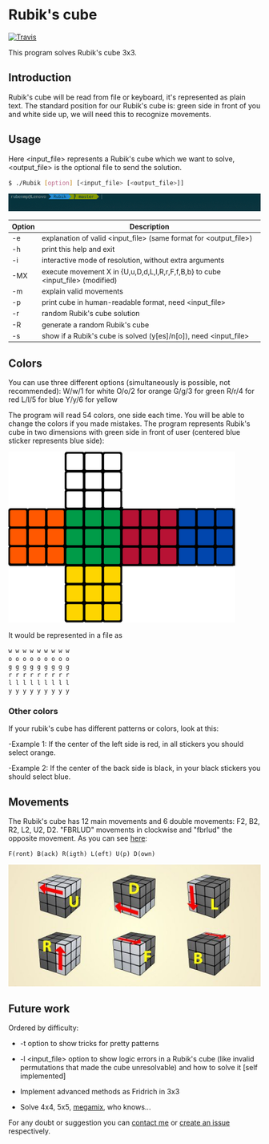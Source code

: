 # Rubik's cube

[![Travis](https://travis-ci.org/Rubenmp/Rubik.svg?branch=master)](https://travis-ci.org/Rubenmp/Rubik)

This program solves Rubik's cube 3x3.


## Introduction
Rubik's cube will be read from file or keyboard, it's represented as plain text.
The standard position for our Rubik's cube is: green side in front of you and white side up, we will need this to recognize movements.


## Usage
Here <input_file> represents a Rubik's cube which we want to solve, <output_file> is the optional file to send the solution.

``` bash
$ ./Rubik [option] [<input_file> [<output_file>]]
```

![Demo Gurú](./img/rubik.gif)

| Option | Description |
|----|--
| -e | explanation of valid <input_file> (same format for <output_file>) |
| -h | print this help and exit |
| -i | interactive mode of resolution, without extra arguments |
|-MX| execute movement X in {U,u,D,d,L,l,R,r,F,f,B,b} to cube <input_file> (modified) |
| -m | explain valid movements |
| -p | print cube in human-readable format, need <input_file> |
| -r | random Rubik's cube solution |
| -R | generate a random Rubik's cube |
| -s | show if a Rubik's cube is solved (y[es]/n[o]), need <input_file> |


## Colors
You can use three different options (simultaneously is possible, not recommended):
   W/w/1 for white
   O/o/2 for orange
   G/g/3 for green
   R/r/4 for red
   L/l/5 for blue
   Y/y/6 for yellow

The program will read 54 colors, one side each time.
You will be able to change the colors if you made mistakes. The program represents Rubik's cube in two dimensions with green side in front of user (centered blue sticker represents blue side):

![Colors](./img/colours.jpeg "Colors")

It would be represented in a file as
```
w w w w w w w w w
o o o o o o o o o
g g g g g g g g g
r r r r r r r r r
l l l l l l l l l
y y y y y y y y y
```

### Other colors
If your rubik's cube has different patterns or colors, look at this:

-Example 1: If the center of the left side is red, in all stickers you should select orange.

-Example 2: If the center of the back side is black, in your black stickers you should select blue.


## Movements
The Rubik's cube has 12 main movements and 6 double movements: F2, B2, R2, L2, U2, D2. "FBRLUD" movements in clockwise and "fbrlud" the opposite movement. As you can see [here](https://hobbylark.com/puzzles/Rubik-Cube-Algorithms):

    F(ront) B(ack) R(igth) L(eft) U(p) D(own)

![Movements](./img/movements.jpg "Movements")


## Future work
Ordered by difficulty:

* -t option to show tricks for pretty patterns

* -l <input_file> option to show logic errors in a Rubik's cube (like invalid permutations that made the cube unresolvable) and how to solve it [self implemented]

* Implement advanced methods as Fridrich in 3x3

* Solve 4x4, 5x5, [megamix](https://www.flipkart.com/shengshou-megamix/p/itmdrbgnevm7yhsd), who knows...

For any doubt or suggestion you can [contact me](https://github.com/Rubenmp) or [create an issue](https://github.com/Rubenmp/Rubik/issues) respectively.
